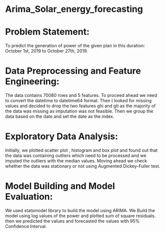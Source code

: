 # Arima_Solar_energy_forecasting

# Problem Statement:

To predict the generation of power of the given plan in this duration:
October 1st, 2019 to October 27th, 2019.

# Data Preprocessing and Feature Engineering:

The data contains 70080 rows and 5 features. To proceed ahead we need to convert the datetime to datetime64 format. Then I looked for missing values and decided to drop the two features ghi and gti as the majority of the data was missing as imputation was not feasible. Then we group the data based on the date and set the date as the index.

# Exploratory Data Analysis: 

Initially, we plotted scatter plot , histogram and box plot and found out that the data was containing outliers which need to be processed and we imputed the outliers with the median values. Moving ahead we check whether the data was stationary or not using Augmented Dickey-Fuller test.

# Model Building and Model Evaluation:

We used statsmodel library to build the model using ARIMA. We Build the model using log values of the power and plotted sum of square residuals. then we predicted the values and forecasted the values with 95% Confidence Interval.
